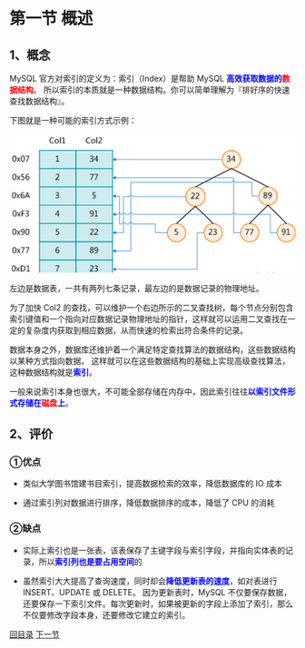 

# 第一节 概述

## 1、概念

MySQL 官方对索引的定义为：索引（Index）是帮助 MySQL <span style="color:blue;font-weight:bold;">高效获取数据的<span style="color:red;">数据结构</span></span>。 所以索引的本质就是一种数据结构。你可以简单理解为『排好序的快速查找数据结构』。

下图就是一种可能的索引方式示例：

![images](./images/img001.png)

左边是数据表，一共有两列七条记录，最左边的是数据记录的物理地址。

为了加快 Col2 的查找，可以维护一个右边所示的二叉查找树，每个节点分别包含索引键值和一个指向对应数据记录物理地址的指针，这样就可以运用二叉查找在一定的复杂度内获取到相应数据，从而快速的检索出符合条件的记录。

数据本身之外，数据库还维护着一个满足特定查找算法的数据结构，这些数据结构以某种方式指向数据， 这样就可以在这些数据结构的基础上实现高级查找算法，这种数据结构就是<span style="color:blue;font-weight:bold;">索引</span>。

一般来说索引本身也很大，不可能全部存储在内存中，因此索引往往<span style="color:blue;font-weight:bold;">以索引文件形式存储在<span style="color:red;">磁盘</span>上</span>。



## 2、评价

### ①优点

- 类似大学图书馆建书目索引，提高数据检索的效率，降低数据库的 IO 成本

- 通过索引列对数据进行排序，降低数据排序的成本，降低了 CPU 的消耗



### ②缺点

- 实际上索引也是一张表，该表保存了主键字段与索引字段，并指向实体表的记录，所以<span style="color:blue;font-weight:bold;">索引列也是要占用空间</span>的


- 虽然索引大大提高了查询速度，同时却会<span style="color:blue;font-weight:bold;">降低更新表的速度</span>，如对表进行 INSERT、UPDATE 或 DELETE。 因为更新表时，MySQL 不仅要保存数据，还要保存一下索引文件。每次更新时，如果被更新的字段上添加了索引，那么不仅要修改字段本身，还要修改它建立的索引。





[回目录](index.html) [下一节](verse02.html)